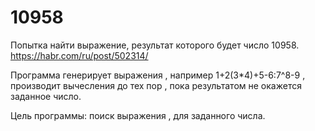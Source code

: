 # 10958

Попытка найти выражение, результат которого будет число 10958.
https://habr.com/ru/post/502314/

Программа генерирует выражения , например 1+2(3*4)+5-6:7^8-9 , производит вычесления до тех пор , пока результатом не окажется заданное число.

Цель программы: поиск выражения , для заданного числа.
